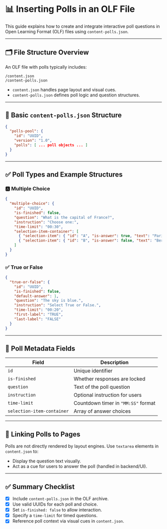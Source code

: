 # 📊 Inserting Polls in an OLF File

This guide explains how to create and integrate interactive poll questions in Open Learning Format (OLF) files using `content-polls.json`.

---

## 🗂️ File Structure Overview

An OLF file with polls typically includes:

```
/content.json
/content-polls.json
```

- `content.json` handles page layout and visual cues.
- `content-polls.json` defines poll logic and question structures.

---

## 🧩 Basic `content-polls.json` Structure

```json
{
  "polls-pool": {
    "id": "UUID",
    "version": "1.0",
    "polls": [ ... poll objects ... ]
  }
}
```

---

## ✅ Poll Types and Example Structures

### 🅰️ Multiple Choice

```json
{
  "multiple-choice": {
    "id": "UUID",
    "is-finished": false,
    "question": "What is the capital of France?",
    "instruction": "Choose one:",
    "time-limit": "00:30",
    "selection-item-container": [
      { "selection-item": { "id": "A", "is-answer": true, "text": "Paris" }},
      { "selection-item": { "id": "B", "is-answer": false, "text": "Berlin" }}
    ]
  }
}
```

### ✅ True or False

```json
{
  "true-or-false": {
    "id": "UUID",
    "is-finished": false,
    "default-answer": 1,
    "question": "The sky is blue.",
    "instruction": "Select True or False.",
    "time-limit": "00:20",
    "first-label": "TRUE",
    "last-label": "FALSE"
  }
}
```

---

## 📌 Poll Metadata Fields

| Field                | Description                                                  |
|----------------------|--------------------------------------------------------------|
| `id`                 | Unique identifier                                            |
| `is-finished`        | Whether responses are locked                                 |
| `question`           | Text of the poll question                                    |
| `instruction`        | Optional instruction for users                               |
| `time-limit`         | Countdown timer in `"MM:SS"` format                          |
| `selection-item-container` | Array of answer choices                                |

---

## 🔗 Linking Polls to Pages

Polls are not directly rendered by layout engines. Use `textarea` elements in `content.json` to:

- Display the question text visually.
- Act as a cue for users to answer the poll (handled in backend/UI).

---

## ✅ Summary Checklist

- [x] Include `content-polls.json` in the OLF archive.
- [x] Use valid UUIDs for each poll and choice.
- [x] Set `is-finished: false` to allow interaction.
- [x] Specify a `time-limit` for timed questions.
- [x] Reference poll context via visual cues in `content.json`.
